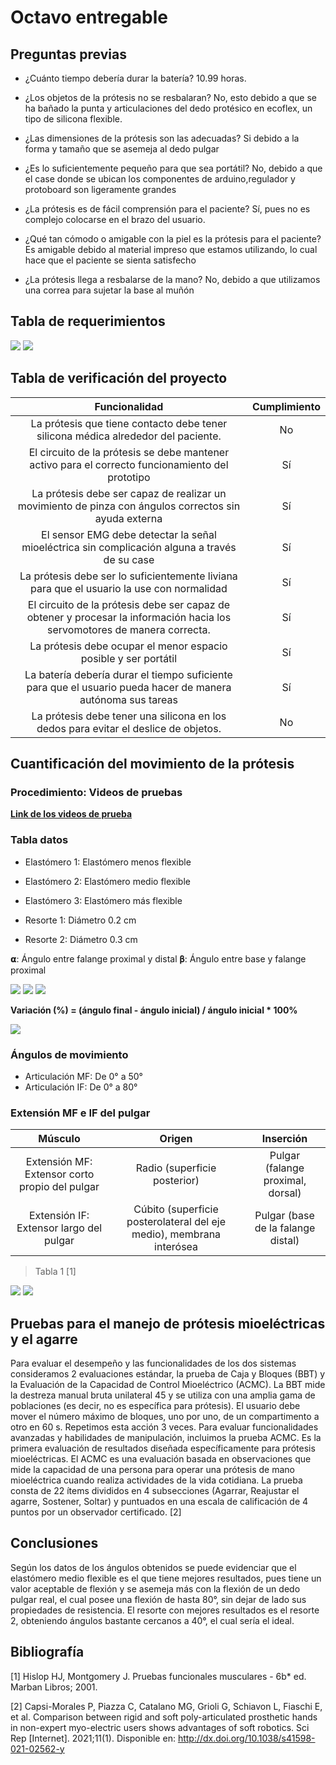 # Octavo entregable

## Preguntas previas

- ¿Cuánto tiempo debería durar la batería?
  10.99 horas.

- ¿Los objetos de la prótesis no se resbalaran?
No, esto debido a que se ha bañado la punta y articulaciones del dedo protésico en ecoflex, un tipo de silicona flexible.

- ¿Las dimensiones de la prótesis son las adecuadas?
  Si debido a la forma y tamaño que se asemeja al dedo pulgar

- ¿Es lo suficientemente pequeño para que sea portátil?
 No, debido a que el case donde se ubican los componentes de arduino,regulador y protoboard son ligeramente grandes  

- ¿La prótesis es de fácil comprensión para el paciente?
Sí, pues no es complejo colocarse en el brazo del usuario.

- ¿Qué tan cómodo o amigable con la piel es la prótesis para el paciente?
Es amigable debido al material impreso que estamos utilizando, lo cual hace que el paciente se sienta satisfecho
  
- ¿La prótesis llega a resbalarse de la mano?
No, debido a que utilizamos una correa para sujetar la base al muñón

## Tabla de requerimientos

<img src="https://raw.githubusercontent.com/Adriana-28/Repositorio_grupo_13/50a38d02043cdea065adcec917c2e7e13a0d8828/Im%C3%A1genes/Tabla%20de%20verificaci%C3%B3n.png">

<img src="https://raw.githubusercontent.com/Adriana-28/Repositorio_grupo_13/50a38d02043cdea065adcec917c2e7e13a0d8828/Im%C3%A1genes/Tabla%20verificacion%202.png">

## Tabla de verificación del proyecto

| Funcionalidad | Cumplimiento |
| :--: | :---: |
|La prótesis que tiene contacto debe tener silicona médica alrededor del paciente. | No |
|El circuito de la prótesis se debe mantener activo  para el correcto funcionamiento del prototipo| Sí |
|La prótesis debe ser capaz de realizar un movimiento de pinza con ángulos correctos sin ayuda externa|Sí |
|El sensor EMG debe detectar la señal mioeléctrica sin complicación alguna a través de su case| Sí|
|La prótesis debe ser lo suficientemente liviana para que el usuario la use con normalidad |Sí |
|El circuito de la prótesis debe ser capaz de obtener y procesar la información hacia los servomotores de manera correcta. |Sí |
|La prótesis debe ocupar el menor espacio posible y ser portátil| Sí|
|La batería debería durar el tiempo suficiente para que el usuario pueda hacer de manera autónoma sus tareas| Sí|
|La prótesis debe tener una silicona en los dedos para evitar el deslice de objetos.| No |

## Cuantificación del movimiento de la prótesis

### Procedimiento: Videos de pruebas

[**Link de los videos de prueba**](https://drive.google.com/drive/folders/12zblGr60froh0Lr7Ek2Yj1X8CRKrDT_y)

### Tabla datos 

- Elastómero 1: Elastómero menos flexible

- Elastómero 2: Elastómero medio flexible

- Elastómero 3: Elastómero más flexible

- Resorte 1: Diámetro 0.2 cm

- Resorte 2: Diámetro 0.3 cm

𝝰: Ángulo entre falange proximal y distal
𝛃: Ángulo entre base y falange proximal

<img src="https://github.com/Adriana-28/Repositorio_grupo_13/blob/main/Im%C3%A1genes/Captura%20de%20pantalla%202023-11-24%20011259.png?raw=true">

<img src="https://github.com/Adriana-28/Repositorio_grupo_13/blob/main/Im%C3%A1genes/Captura%20de%20pantalla%202023-11-24%20035401.png?raw=true">

<img src="https://github.com/Adriana-28/Repositorio_grupo_13/blob/main/Im%C3%A1genes/Captura%20de%20pantalla%202023-11-24%20035810.png?raw=true">


**Variación (%) = (ángulo final - ángulo inicial) / ángulo inicial * 100%**


<img src="https://github.com/Adriana-28/Repositorio_grupo_13/blob/main/Im%C3%A1genes/Captura%20de%20pantalla%202023-11-24%20035815.png?raw=true">

### Ángulos de movimiento

- Articulación MF: De 0° a 50°
- Articulación IF: De 0° a 80°

### Extensión MF e IF del pulgar

| Músculo | Origen | Inserción |
| :--: | :---: | :--: |
|Extensión MF: Extensor corto propio del pulgar | Radio (superficie posterior) | Pulgar (falange proximal, dorsal)|
|Extensión IF: Extensor largo del pulgar | Cúbito (superficie posterolateral del eje medio), membrana interósea | Pulgar (base de la falange distal)|

> Tabla 1 [1]


<img src="https://github.com/Adriana-28/Repositorio_grupo_13/blob/main/Im%C3%A1genes/Captura%20de%20pantalla%202023-11-24%20041236.png?raw=true">

<img src="https://github.com/Adriana-28/Repositorio_grupo_13/blob/main/Im%C3%A1genes/Captura%20de%20pantalla%202023-11-24%20041244.png?raw=true">


## Pruebas para el manejo de prótesis mioeléctricas y el agarre

Para evaluar el desempeño y las funcionalidades de los dos sistemas consideramos 2 evaluaciones estándar, la prueba de Caja y Bloques (BBT) y la Evaluación de la Capacidad de Control Mioeléctrico (ACMC).
La BBT mide la destreza manual bruta unilateral 45 y se utiliza con una amplia gama de poblaciones (es decir, no es específica para prótesis). El usuario debe mover el número máximo de bloques, uno por uno, de un compartimento a otro en 60 s. Repetimos esta acción 3 veces. Para evaluar funcionalidades avanzadas y habilidades de manipulación, incluimos la prueba ACMC. Es la primera evaluación de resultados diseñada específicamente para prótesis mioeléctricas. El ACMC es una evaluación basada en observaciones que mide la capacidad de una persona para operar una prótesis de mano mioeléctrica cuando realiza actividades de la vida cotidiana. La prueba consta de 22 ítems divididos en 4 subsecciones (Agarrar, Reajustar el agarre, Sostener, Soltar) y puntuados en una escala de calificación de 4 puntos por un observador certificado. [2]


## Conclusiones

Según los datos de los ángulos obtenidos se puede evidenciar que el elastómero medio flexible es el que tiene mejores resultados, pues tiene un valor aceptable de flexión y se asemeja más con la flexión de un dedo pulgar real, el cual posee una flexión de hasta 80°, sin dejar de lado sus propiedades de resistencia.
El resorte con mejores resultados es el resorte 2, obteniendo ángulos bastante cercanos a 40°, el cual sería el ideal.


## Bibliografía

[1]  Hislop HJ, Montgomery J. Pruebas funcionales musculares - 6b* ed. Marban Libros; 2001.

[2]  Capsi-Morales P, Piazza C, Catalano MG, Grioli G, Schiavon L, Fiaschi E, et al. Comparison between rigid and soft poly-articulated prosthetic hands in non-expert myo-electric users shows advantages of soft robotics. Sci Rep [Internet]. 2021;11(1). Disponible en: http://dx.doi.org/10.1038/s41598-021-02562-y



